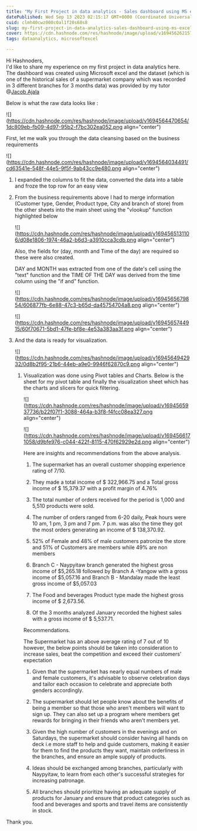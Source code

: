 ```yaml
---
title: "My First Project in data analytics - Sales dashboard using MS excel"
datePublished: Wed Sep 13 2023 02:15:17 GMT+0000 (Coordinated Universal Time)
cuid: clmh40cwz000c0al1f20s68s8
slug: my-first-project-in-data-analytics-sales-dashboard-using-ms-excel
cover: https://cdn.hashnode.com/res/hashnode/image/upload/v1694562621573/3a9188b8-57f5-46bd-879a-894460002871.jpeg
tags: dataanalytics, microsoftexcel

---
```


Hi Hashnoders,  
I'd like to share my experience on my first project in data analytics here.  
The dashboard was created using Microsoft excel and the dataset (which is one of the historical sales of a supermarket company which was recorded in 3 different branches for 3 months data) was provided by my tutor @[Jacob Ajala](@DataAnalyst)

Below is what the raw data looks like :

![](https://cdn.hashnode.com/res/hashnode/image/upload/v1694564470654/1dc809eb-fb09-4d97-95b2-f7bc302ea052.png align="center")

First, let me walk you through the data cleansing based on the business requirements

![](https://cdn.hashnode.com/res/hashnode/image/upload/v1694564034491/cd63541e-548f-44e5-9f5f-9ab43cc9e480.png align="center")

1. I expanded the columns to fit the data, converted the data into a table and froze the top row for an easy view
    
2. From the business requirements above I had to merge information (Customer type, Gender, Product type, City and branch of store) from the other sheets into the main sheet using the "vlookup" function highlighted below
    
    ![](https://cdn.hashnode.com/res/hashnode/image/upload/v1694565131106/d08e1806-1974-46a2-b6d3-a3910cca3cdb.png align="center")
    
    Also, the fields for (day, month and Time of the day) are required so these were also created.
    
    DAY and MONTH was extracted from one of the date's cell using the "text" function and the TIME OF THE DAY was derived from the time column using the "if and" function.
    
    ![](https://cdn.hashnode.com/res/hashnode/image/upload/v1694565679854/606877fb-6e88-47c3-b65d-da45754704a8.png align="center")
    
    ![](https://cdn.hashnode.com/res/hashnode/image/upload/v1694565744915/60f70671-5bd1-47fe-bf8e-4e53a383aa3f.png align="center")
    
3. And the data is ready for visualization.
    
    ![](https://cdn.hashnode.com/res/hashnode/image/upload/v1694564942932/0d8b2f95-21b6-44eb-a9e0-9946f62870c9.png align="center")
    
    1. Visualization was done using Pivot tables and Charts. Below is the sheet for my pivot table and finally the visualization sheet which has the charts and slicers for quick filtering.
        
        ![](https://cdn.hashnode.com/res/hashnode/image/upload/v1694565937736/b22f07f1-3088-464a-b3f8-f4fcc08ea327.png align="center")
        
        ![](https://cdn.hashnode.com/res/hashnode/image/upload/v1694566171058/d9bfe976-c044-422f-8115-470f62929e2d.png align="center")
        
        Here are insights and recommendations from the above analysis.
        
        1. The supermarket has an overall customer shopping experience rating of 7/10.
            
        2. They made a total income of $ 322,966.75 and a Total gross income of $ 15,379.37 with a profit margin of 4.76%
            
        3. The total number of orders received for the period is 1,000 and 5,510 products were sold.
            
        4. The number of orders ranged from 6-20 daily, Peak hours were 10 am, 1 pm, 3 pm and 7 pm. 7 p.m. was also the time they got the most orders generating an income of $ 138,370.92.
            
        5. 52% of Female and 48% of male customers patronize the store and 51% of Customers are members while 49% are non members
            
        6. Branch C - Naypyitaw branch generated the highest gross income of $5,265.18 followed by Branch A -Yangow with a gross income of $5,057.16 and Branch B - Mandalay made the least gross income of $5,057.03
            
        7. The Food and beverages Product type made the highest gross income of $ 2,673.56.
            
        8. Of the 3 months analyzed January recorded the highest sales with a gross income of $ 5,537.71.
            
        
        Recommendations.
        
        The Supermarket has an above average rating of 7 out of 10 however, the below points should be taken into consideration to increase sales, beat the competition and exceed their customers' expectation
        
        1. Given that the supermarket has nearly equal numbers of male and female customers, it's advisable to observe celebration days and tailor each occasion to celebrate and appreciate both genders accordingly.
            
        2. The supermarket should let people know about the benefits of being a member so that those who aren't members will want to sign up. They can also set up a program where members get rewards for bringing in their friends who aren't members yet.
            
        3. Given the high number of customers in the evenings and on Saturdays, the supermarket should consider having all hands on deck i.e more staff to help and guide customers, making it easier for them to find the products they want, maintain orderliness in the branches, and ensure an ample supply of products.
            
        4. Ideas should be exchanged among branches, particularly with Naypyitaw, to learn from each other's successful strategies for increasing patronage.
            
        5. All branches should prioritize having an adequate supply of products for January and ensure that product categories such as food and beverages and sports and travel items are consistently in stock.
            

Thank you.